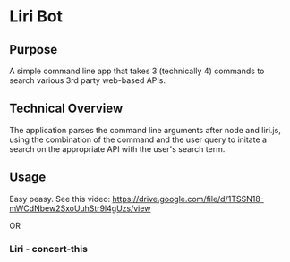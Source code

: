 # Liri Bot
## Purpose
A simple command line app that takes 3 (technically 4) commands to search various 3rd party web-based APIs.
## Technical Overview 
The application parses the command line arguments after node and liri.js, using the combination of the command and the user query to initate a search on the appropriate API with the user's search term. 
## Usage 
Easy peasy. See this video: 
https://drive.google.com/file/d/1TSSN18-mWCdNbew2SxoUuhStr9l4gUzs/view

OR 

### Liri - concert-this 
